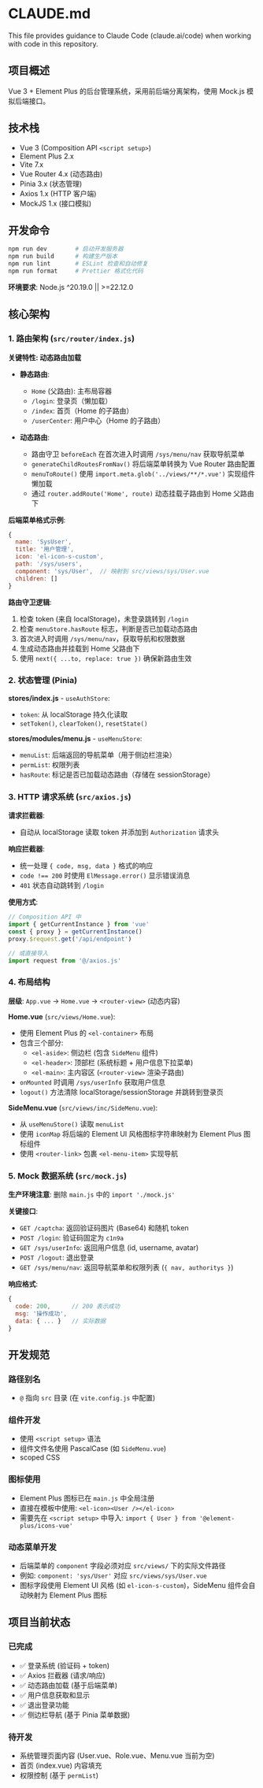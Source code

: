 # CLAUDE.md

This file provides guidance to Claude Code (claude.ai/code) when working with code in this repository.

## 项目概述

Vue 3 + Element Plus 的后台管理系统，采用前后端分离架构，使用 Mock.js 模拟后端接口。

## 技术栈

- Vue 3 (Composition API `<script setup>`)
- Element Plus 2.x
- Vite 7.x
- Vue Router 4.x (动态路由)
- Pinia 3.x (状态管理)
- Axios 1.x (HTTP 客户端)
- MockJS 1.x (接口模拟)

## 开发命令

```bash
npm run dev        # 启动开发服务器
npm run build      # 构建生产版本
npm run lint       # ESLint 检查和自动修复
npm run format     # Prettier 格式化代码
```

**环境要求**: Node.js ^20.19.0 || >=22.12.0

## 核心架构

### 1. 路由架构 (`src/router/index.js`)

**关键特性: 动态路由加载**

- **静态路由**:
  - `Home` (父路由): 主布局容器
  - `/login`: 登录页（懒加载）
  - `/index`: 首页（Home 的子路由）
  - `/userCenter`: 用户中心（Home 的子路由）

- **动态路由**:
  - 路由守卫 `beforeEach` 在首次进入时调用 `/sys/menu/nav` 获取导航菜单
  - `generateChildRoutesFromNav()` 将后端菜单转换为 Vue Router 路由配置
  - `menuToRoute()` 使用 `import.meta.glob('../views/**/*.vue')` 实现组件懒加载
  - 通过 `router.addRoute('Home', route)` 动态挂载子路由到 Home 父路由下

**后端菜单格式示例**:
```javascript
{
  name: 'SysUser',
  title: '用户管理',
  icon: 'el-icon-s-custom',
  path: '/sys/users',
  component: 'sys/User',  // 映射到 src/views/sys/User.vue
  children: []
}
```

**路由守卫逻辑**:
1. 检查 token (来自 localStorage)，未登录跳转到 `/login`
2. 检查 `menuStore.hasRoute` 标志，判断是否已加载动态路由
3. 首次进入时调用 `/sys/menu/nav`，获取导航和权限数据
4. 生成动态路由并挂载到 Home 父路由下
5. 使用 `next({ ...to, replace: true })` 确保新路由生效

### 2. 状态管理 (Pinia)

**stores/index.js** - `useAuthStore`:
- `token`: 从 localStorage 持久化读取
- `setToken()`, `clearToken()`, `resetState()`

**stores/modules/menu.js** - `useMenuStore`:
- `menuList`: 后端返回的导航菜单（用于侧边栏渲染）
- `permList`: 权限列表
- `hasRoute`: 标记是否已加载动态路由（存储在 sessionStorage）

### 3. HTTP 请求系统 (`src/axios.js`)

**请求拦截器**:
- 自动从 localStorage 读取 token 并添加到 `Authorization` 请求头

**响应拦截器**:
- 统一处理 `{ code, msg, data }` 格式的响应
- `code !== 200` 时使用 `ElMessage.error()` 显示错误消息
- `401` 状态自动跳转到 `/login`

**使用方式**:
```javascript
// Composition API 中
import { getCurrentInstance } from 'vue'
const { proxy } = getCurrentInstance()
proxy.$request.get('/api/endpoint')

// 或直接导入
import request from '@/axios.js'
```

### 4. 布局结构

**层级**: `App.vue` → `Home.vue` → `<router-view>` (动态内容)

**Home.vue** (`src/views/Home.vue`):
- 使用 Element Plus 的 `<el-container>` 布局
- 包含三个部分:
  - `<el-aside>`: 侧边栏 (包含 `SideMenu` 组件)
  - `<el-header>`: 顶部栏 (系统标题 + 用户信息下拉菜单)
  - `<el-main>`: 主内容区 (`<router-view>` 渲染子路由)
- `onMounted` 时调用 `/sys/userInfo` 获取用户信息
- `logout()` 方法清除 localStorage/sessionStorage 并跳转到登录页

**SideMenu.vue** (`src/views/inc/SideMenu.vue`):
- 从 `useMenuStore()` 读取 `menuList`
- 使用 `iconMap` 将后端的 Element UI 风格图标字符串映射为 Element Plus 图标组件
- 使用 `<router-link>` 包裹 `<el-menu-item>` 实现导航

### 5. Mock 数据系统 (`src/mock.js`)

**生产环境注意**: 删除 `main.js` 中的 `import './mock.js'`

**关键接口**:
- `GET /captcha`: 返回验证码图片 (Base64) 和随机 token
- `POST /login`: 验证码固定为 `c1n9a`
- `GET /sys/userInfo`: 返回用户信息 (id, username, avatar)
- `POST /logout`: 退出登录
- `GET /sys/menu/nav`: 返回导航菜单和权限列表 (`{ nav, authoritys }`)

**响应格式**:
```javascript
{
  code: 200,      // 200 表示成功
  msg: '操作成功',
  data: { ... }   // 实际数据
}
```

## 开发规范

### 路径别名
- `@` 指向 `src` 目录 (在 `vite.config.js` 中配置)

### 组件开发
- 使用 `<script setup>` 语法
- 组件文件名使用 PascalCase (如 `SideMenu.vue`)
- scoped CSS

### 图标使用
- Element Plus 图标已在 `main.js` 中全局注册
- 直接在模板中使用: `<el-icon><User /></el-icon>`
- 需要先在 `<script setup>` 中导入: `import { User } from '@element-plus/icons-vue'`

### 动态菜单开发
- 后端菜单的 `component` 字段必须对应 `src/views/` 下的实际文件路径
- 例如: `component: 'sys/User'` 对应 `src/views/sys/User.vue`
- 图标字段使用 Element UI 风格 (如 `el-icon-s-custom`)，SideMenu 组件会自动映射为 Element Plus 图标

## 项目当前状态

### 已完成
- ✅ 登录系统 (验证码 + token)
- ✅ Axios 拦截器 (请求/响应)
- ✅ 动态路由加载 (基于后端菜单)
- ✅ 用户信息获取和显示
- ✅ 退出登录功能
- ✅ 侧边栏导航 (基于 Pinia 菜单数据)

### 待开发
- 系统管理页面内容 (User.vue、Role.vue、Menu.vue 当前为空)
- 首页 (index.vue) 内容填充
- 权限控制 (基于 `permList`)

